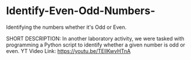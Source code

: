 # Identify-Even-Odd-Numbers-
Identifying the numbers whether it's Odd or Even.

SHORT DESCRIPTION: In another laboratory activity, we were tasked with programming a Python script to identify whether a given number is odd or even.
YT Video Link: https://youtu.be/TEIlKwvHTnA
